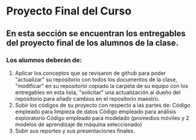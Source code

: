 # Proyecto Final del Curso
## En esta sección se encuentran los entregables del proyecto final de los alumnos de la clase. 
### Los alumnos deberán de:
1. Aplicar los conceptos que se revisaron de github para poder "actualizar" su repositorio con todos los documentos de la clase, "modificar" en su repositorio copiado la carpeta de su equipo con los entregables en esta lista, "solicitar" una actualización al dueño del repositorio para añadir cambios en el repositorio maestro. 
2. Subir los códigos de su proyecto con respecto a las partes de: 
    Código empleado para limpieza de datos 
    Código empleado para análisis exploratorio 
    Código empleado para modelado (promedios móviles y 2 modelos de aprendizaje de máquina seleccionado)
3. Subir sus reportes y sus presentaciones finales. 
